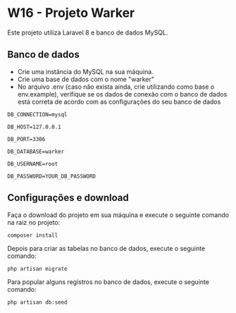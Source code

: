 # W16 - Projeto Warker
Este projeto utiliza Laravel 8 e banco de dados MySQL.

## Banco de dados

- Crie uma instância do MySQL na sua máquina.
- Crie uma base de dados com o nome "warker"
- No arquivo .env (caso não exista ainda, crie utilizando como base o env.example), verifique se os dados de conexão com o banco de dados está correta de acordo com as configurações do seu banco de dados
```
DB_CONNECTION=mysql

DB_HOST=127.0.0.1

DB_PORT=3306

DB_DATABASE=warker

DB_USERNAME=root

DB_PASSWORD=YOUR_DB_PASSWORD
```

## Configurações e download

Faça o download do projeto em sua máquina e execute o seguinte comando na raiz no projeto:
```
composer install
```
Depois para criar as tabelas no banco de dados, execute o seguinte comando:
```
php artisan migrate
```
Para popular alguns registros no banco de dados, execute o seguinte comando:
```
php artisan db:seed
```
